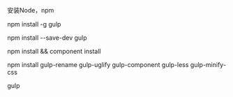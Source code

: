安装Node，npm

npm install -g gulp

npm install --save-dev gulp

npm install && component install

npm install gulp-rename gulp-uglify gulp-component gulp-less gulp-minify-css

gulp
